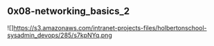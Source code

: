 ## 0x08-networking_basics_2

![]https://s3.amazonaws.com/intranet-projects-files/holbertonschool-sysadmin_devops/285/s7kpNYq.png
